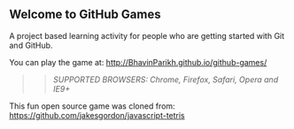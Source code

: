 ## Welcome to GitHub Games

A project based learning activity for people who are getting started with Git and GitHub.

You can play the game at: http://BhavinParikh.github.io/github-games/

>> _*SUPPORTED BROWSERS*: Chrome, Firefox, Safari, Opera and IE9+_

This fun open source game was cloned from: https://github.com/jakesgordon/javascript-tetris
